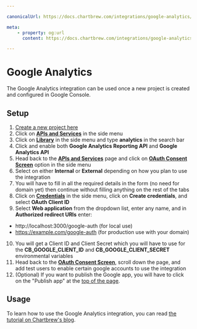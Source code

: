 ```yaml
---

canonicalUrl: https://docs.chartbrew.com/integrations/google-analytics/

meta: 
    - property: og:url
      content: https://docs.chartbrew.com/integrations/google-analytics/

---
```


# Google Analytics

The Google Analytics integration can be used once a new project is created and configured in Google Console.

## Setup

1. [Create a new project here](https://console.cloud.google.com/projectcreate)
2. Click on [**APIs and Services**](https://console.cloud.google.com/apis/dashboard) in the side menu
3. Click on [**Library**](https://console.cloud.google.com/apis/library) in the side menu and type **analytics** in the search bar
4. Click and enable both **Google Analytics Reporting API** and **Google Analytics API**
5. Head back to the [**APIs and Services**](https://console.cloud.google.com/apis/dashboard) page and click on [**OAuth Consent Screen**](https://console.cloud.google.com/apis/credentials/consent) option in the side menu
6. Select on either **Internal** or **External** depending on how you plan to use the integration
7. You will have to fill in all the required details in the form (no need for domain yet) then continue without filling anything on the rest of the tabs
8. Click on [**Credentials**](https://console.cloud.google.com/apis/credentials) in the side menu, click on **Create credentials**, and select **OAuth Client ID**
9. Select **Web application** from the dropdown list, enter any name, and in **Authorized redirect URIs** enter:
  * http://localhost:3000/google-auth (for local use)
  * https://example.com/google-auth (for production use with your domain)
10. You will get a Client ID and Client Secret which you will have to use for the **CB_GOOGLE_CLIENT_ID** and **CB_GOOGLE_CLIENT_SECRET** environmental variables
11. Head back to the [**OAuth Consent Screen**](https://console.cloud.google.com/apis/credentials/consent), scroll down the page, and add test users to enable certain google accounts to use the integration
12. (Optional) If you want to publish the Google app, you will have to click on the "Publish app" at the [top of the page](https://console.cloud.google.com/apis/credentials/consent).

## Usage

To learn how to use the Google Analytics integration, you can read [the tutorial on Chartbrew's blog](https://chartbrew.com/blog/create-your-google-analytics-dashboard-in-chartbrew/).